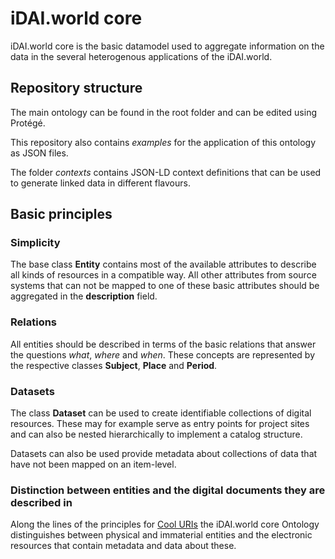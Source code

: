 # iDAI.world core

iDAI.world core is the basic datamodel used to aggregate information on the
data in the several heterogenous applications of the iDAI.world.

## Repository structure

The main ontology can be found in the root folder and can be edited using Protégé.

This repository also contains *examples* for the application of this ontology
as JSON files.

The folder *contexts* contains JSON-LD context definitions that can be used
to generate linked data in different flavours.

## Basic principles

### Simplicity

The base class **Entity** contains most of the available attributes to describe
all kinds of resources in a compatible way. All other attributes from source
systems that can not be mapped to one of these basic attributes should be 
aggregated in the **description** field.

### Relations

All entities should be described in terms of the basic relations that answer
the questions *what*, *where* and *when*. These concepts are represented by
the respective classes **Subject**, **Place** and **Period**.

### Datasets

The class **Dataset** can be used to create identifiable collections of digital
resources. These may for example serve as entry points for project sites and can
also be nested hierarchically to implement a catalog structure.

Datasets can also be used provide metadata about collections of data that have not
been mapped on an item-level.

### Distinction between entities and the digital documents they are described in

Along the lines of the principles for [Cool URIs](https://www.w3.org/TR/cooluris/)
the iDAI.world core Ontology distinguishes between physical and immaterial entities
and the electronic resources that contain metadata and data about these.
